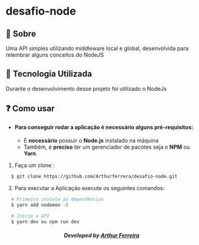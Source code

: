 # desafio-node

## :bookmark: Sobre
Uma API simples utilizando middleware local e global, desenvolvida para relembrar alguns conceitos do NodeJS

## :rocket: Tecnologia Utilizada

Durante o desenvolvimento desse projeto foi utilizado o NodeJs

## :question: Como usar
- #### Para conseguir rodar a aplicação é necessário alguns **pré-requisitos:**

  - É **necessário** possuir o **Node.js** instalado na máquina
  - Também, é **preciso** ter um gerenciador de pacotes seja o **NPM** ou **Yarn**.

1. Faça um clone :

```sh
  $ git clone https://github.com/Arthurferrera/desafio-node.git
```

2. Para executar a Aplicação execute os seguintes comandos:

```sh
  # Primeiro instale as dependências
  $ yarn add nodemon -D

  # Inicie a API
  $ yarn dev ou npm run dev
```

<h5 align="center">
    Developed by <a href="https://www.linkedin.com/in/arthurferreira99/" target="_blank">Arthur Ferreira</a>
</h5>
